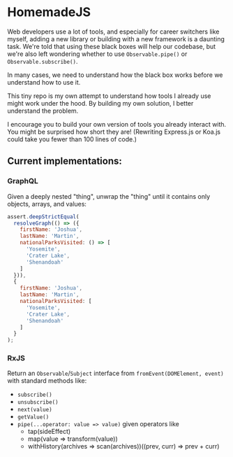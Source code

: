 # HomemadeJS

Web developers use a lot of tools, and especially for career switchers like myself, adding a new library or building with a new framework is a daunting task. We're told that using these black boxes will help our codebase, but we're also left wondering whether to use `Observable.pipe()` or `Observable.subscribe()`.

In many cases, we need to understand how the black box works before we understand how to use it.

This tiny repo is my own attempt to understand how tools I already use might work under the hood. By building my own solution, I better understand the problem.

I encourage you to build your own version of tools you already interact with. You might be surprised how short they are! (Rewriting Express.js or Koa.js could take you fewer than 100 lines of code.)

## Current implementations:
### GraphQL
Given a deeply nested "thing", unwrap the "thing" until it contains only objects, arrays, and values:
```js
assert.deepStrictEqual(
  resolveGraph(() => ({
    firstName: 'Joshua',
    lastName: 'Martin',
    nationalParksVisited: () => [
      'Yosemite',
      'Crater Lake',
      'Shenandoah'
    ]
  })),
  {
    firstName: 'Joshua',
    lastName: 'Martin',
    nationalParksVisited: [
      'Yosemite',
      'Crater Lake',
      'Shenandoah'
    ]
  }
);
```

### RxJS
Return an `Observable`/`Subject` interface from `fromEvent(DOMElement, event)` with standard methods like:
- `subscribe()`
- `unsubscribe()`
- `next(value)`
- `getValue()`
- `pipe(...operator: value => value)` given operators like
  - tap(sideEffect)
  - map(value => transform(value))
  - withHistory(archives => scan(archives))((prev, curr) => prev + curr)
